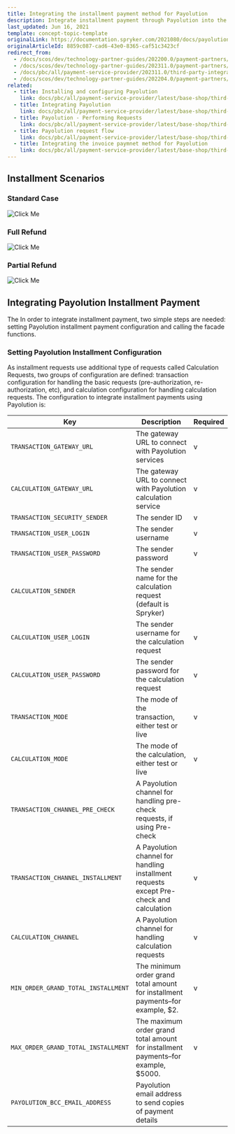 ```yaml
---
title: Integrating the installment payment method for Payolution
description: Integrate installment payment through Payolution into the Spryker-based shop.
last_updated: Jun 16, 2021
template: concept-topic-template
originalLink: https://documentation.spryker.com/2021080/docs/payolution-installment
originalArticleId: 8859c087-cad6-43e0-8365-caf51c3423cf
redirect_from:
  - /docs/scos/dev/technology-partner-guides/202200.0/payment-partners/payolution/integrating-the-installment-payment-method-for-payolution.html
  - /docs/scos/dev/technology-partner-guides/202311.0/payment-partners/payolution/integrating-the-installment-payment-method-for-payolution.html
  - /docs/pbc/all/payment-service-provider/202311.0/third-party-integrations/payolution/integrate-the-installment-payment-method-for-payolution.html
  - /docs/scos/dev/technology-partner-guides/202204.0/payment-partners/payolution/integrating-the-installment-payment-method-for-payolution.html
related:
  - title: Installing and configuring Payolution
    link: docs/pbc/all/payment-service-provider/latest/base-shop/third-party-integrations/payolution/install-and-configure-payolution.html
  - title: Integrating Payolution
    link: docs/pbc/all/payment-service-provider/latest/base-shop/third-party-integrations/payolution/integrate-payolution.html
  - title: Payolution - Performing Requests
    link: docs/pbc/all/payment-service-provider/latest/base-shop/third-party-integrations/payolution/payolution-performing-requests.html
  - title: Payolution request flow
    link: docs/pbc/all/payment-service-provider/latest/base-shop/third-party-integrations/payolution/payolution-request-flow.html
  - title: Integrating the invoice paymnet method for Payolution
    link: docs/pbc/all/payment-service-provider/latest/base-shop/third-party-integrations/payolution/integrate-the-invoice-payment-method-for-payolution.html
---
```


## Installment Scenarios

### Standard Case

![Click Me](https://spryker.s3.eu-central-1.amazonaws.com/docs/Technology+Partners/Payment+Partners/Payolution/payolution-installment-standard-case.png)

### Full Refund

![Click Me](https://spryker.s3.eu-central-1.amazonaws.com/docs/Technology+Partners/Payment+Partners/Payolution/payolution-installment-fullrefund-case.png)

### Partial Refund

![Click Me](https://spryker.s3.eu-central-1.amazonaws.com/docs/Technology+Partners/Payment+Partners/Payolution/payolution-installment-partialrefund-case.png)

## Integrating Payolution Installment Payment

The In order to integrate installment payment, two simple steps are needed: setting Payolution installment payment configuration and calling the facade functions.

### Setting Payolution Installment Configuration

As installment requests use additional type of requests called Calculation Requests, two groups of configuration are defined: transaction configuration for handling the basic requests (pre-authorization, re-authorization, etc), and calculation configuration for handling calculation requests. The configuration to integrate installment payments using Payolution is:

| Key                                 | Description                                                                                                     | Required |
|-------------------------------------|-----------------------------------------------------------------------------------------------------------------|----------|
| `TRANSACTION_GATEWAY_URL`          | The gateway URL to connect with Payolution services                                                             | v        |
| `CALCULATION_GATEWAY_URL`          | The gateway URL to connect with Payolution calculation service                                                  | v        |
| `TRANSACTION_SECURITY_SENDER`      | The sender ID                                                                                                   | v        |
| `TRANSACTION_USER_LOGIN`           | The sender username                                                                                             | v        |
| `TRANSACTION_USER_PASSWORD`        | The sender password                                                                                             | v        |
| `CALCULATION_SENDER`               | The sender name for the calculation request (default is Spryker)                                                |          |
| `CALCULATION_USER_LOGIN`           | The sender username for the calculation request                                                                 | v        |
| `CALCULATION_USER_PASSWORD`        | The sender password for the calculation request                                                                 | v        |
| `TRANSACTION_MODE`                 | The mode of the transaction, either test or live                                                                | v        |
| `CALCULATION_MODE`                 | The mode of the calculation, either test or live                                                                | v        |
| `TRANSACTION_CHANNEL_PRE_CHECK`    | A Payolution channel for handling pre-check requests, if using Pre-check                                       |          |
| `TRANSACTION_CHANNEL_INSTALLMENT`  | A Payolution channel for handling installment requests except Pre-check and calculation                         | v        |
| `CALCULATION_CHANNEL`              | A Payolution channel for handling calculation requests                                                           | v        |
| `MIN_ORDER_GRAND_TOTAL_INSTALLMENT`| The minimum order grand total amount for installment payments–for example, $2.                                        | v        |
| `MAX_ORDER_GRAND_TOTAL_INSTALLMENT`| The maximum order grand total amount for installment payments–for example, $5000.                                     | v        |
| `PAYOLUTION_BCC_EMAIL_ADDRESS`     | Payolution email address to send copies of payment details                                                      |          |
